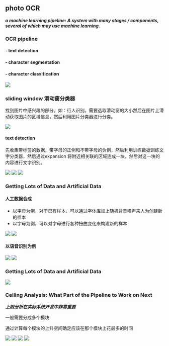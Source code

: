 ## photo OCR 

***a machine learning pipeline: A system with many stages / components, several of which may use machine learning.***

### OCR pipeline

#### - text detection

#### - character segmentation

#### - character classification

<img src="image/ocr1.png">



### sliding window 滑动窗分类器

找到图片中感兴趣的部分。如：行人识别。需要选取滑动窗的大小然后在图片上滑动获取图片的区域信息，然后利用图片分类器进行分类。

<img src="image/ocr2.png">

#### text detection

先收集带标签的数据，带字母的正例和不带字母的负例，然后利用训练数据训练文字分类器，然后通过expansion 将附近相关联的区域连成一块。然后对这一块的内容进行文字识别。

<img src="image/ocr3.png">

<img src="image/ocr4.png">

<img src="image/ocr5.png">



### Getting Lots of Data and Artificial Data

#### 人工数据合成

- 以字母为例，对于已有样本，可以通过字体库加上随机背景噪声来人为创建新的样本
- 以字母为例，可以对字母进行各种扭曲变化来构建新的样本

<img src="image/ocr7.png">

<img src="image/ocr8.png">



#### 以语音识别为例

<img src="image/ocr9.png">



<img src="image/ocr10.png">



### Getting Lots of Data and Artificial Data

<img src="image/ocr11.png">



### Ceiling Analysis: What Part of the Pipeline to Work on Next

***上限分析在实际系统开发中非常重要***

一般需要分成多个模块

通过计算每个模块的上升空间确定应该在那个模块上花最多的时间

<img src="image/ocr12.png">

<img src="image/ocr13.png">



<img src="image/ocr14.png">

<img src="image/ocr15.png">